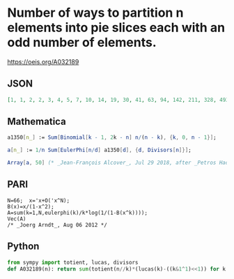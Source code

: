 # Number of ways to partition n elements into pie slices each with an odd number of elements\.
https://oeis.org/A032189
## JSON
```JSON
[1, 1, 2, 2, 3, 4, 5, 7, 10, 14, 19, 30, 41, 63, 94, 142, 211, 328, 493, 765, 1170, 1810, 2787, 4340, 6713, 10461, 16274, 25414, 39651, 62074, 97109, 152287, 238838, 375166, 589527, 927554, 1459961, 2300347, 3626242, 5721044, 9030451, 14264308, 22542397, 35646311, 56393862, 89264834, 141358275]
```
## Mathematica
```Mathematica
a1350[n_] := Sum[Binomial[k - 1, 2k - n] n/(n - k), {k, 0, n - 1}];
```
```Mathematica
a[n_] := 1/n Sum[EulerPhi[n/d] a1350[d], {d, Divisors[n]}];
```
```Mathematica
Array[a, 50] (* _Jean-François Alcover_, Jul 29 2018, after _Petros Hadjicostas_ *)
```
## PARI
```PARI
N=66;  x='x+O('x^N);
B(x)=x/(1-x^2);
A=sum(k=1,N,eulerphi(k)/k*log(1/(1-B(x^k))));
Vec(A)
/* _Joerg Arndt_, Aug 06 2012 */
```
## Python
```Python
from sympy import totient, lucas, divisors
def A032189(n): return sum(totient(n//k)*(lucas(k)-((k&1^1)<<1)) for k in divisors(n,generator=True))//n # _Chai Wah Wu_, Sep 23 2023
```
